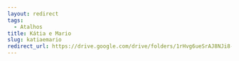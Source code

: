 ```yaml
---
layout: redirect
tags:
  - Atalhos
title: Kátia e Mario
slug: katiaemario
redirect_url: https://drive.google.com/drive/folders/1rHvg6ueSrAJ8NJi8-hNX0GZGoBpvCzQS?usp=sharing
---
```


